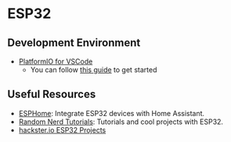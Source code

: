 # ESP32

## Development Environment

- [PlatformIO for VSCode](https://platformio.org/install/ide?install=vscode)
  - You can follow [this guide](https://randomnerdtutorials.com/vs-code-platformio-ide-esp32-esp8266-arduino/) to get started

## Useful Resources

- [ESPHome](https://esphome.io/): Integrate ESP32 devices with Home Assistant.
- [Random Nerd Tutorials](https://randomnerdtutorials.com/): Tutorials and cool projects with ESP32.
- [hackster.io ESP32 Projects](https://www.hackster.io/search?i=projects&q=ESP32)
